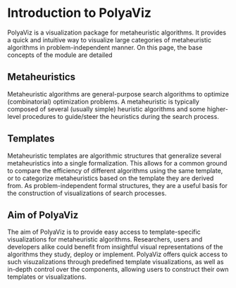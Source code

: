 # Introduction to PolyaViz

PolyaViz is a visualization package for metaheuristic algorithms. It provides a quick and intuitive way to visualize large categories of metaheuristic algorithms in problem-independent manner. On this page, the base concepts of the module are detailed

## Metaheuristics
Metaheuristic algorithms are general-purpose search algorithms to optimize (combinatorial) optimization problems. A metaheuristic is typically composed of several (usually simple) heuristic algorithms and some higher-level procedures to guide/steer the heuristics during the search process.

## Templates
Metaheuristic templates are algorithmic structures that generalize several metaheuristics into a single formalization. This allows for a common ground to compare the efficiency of different algorithms using the same template, or to categorize metaheuristics based on the template they are derived from. As problem-independent formal structures, they are a useful basis for the construction of visualizations of search processes.


## Aim of PolyaViz

The aim of PolyaViz is to provide easy access to template-specific visualizations for metaheuristic algorithms. Researchers, users and developers alike could benefit from insightful visual representations of the algorithms they study, deploy or implement. PolyaViz offers quick access to such visuzalizations through predefined template visualizations, as well as in-depth control over the components, allowing users to construct their own templates or visualizations.
